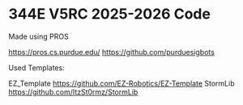 # 344E V5RC 2025-2026 Code
Made using PROS

https://pros.cs.purdue.edu/
https://github.com/purduesigbots

Used Templates:

EZ_Template https://github.com/EZ-Robotics/EZ-Template
StormLib https://github.com/ItzSt0rmz/StormLib
